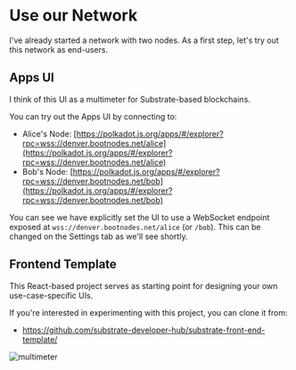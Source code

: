 # Use our Network

I've already started a network with two nodes. As a first step, let's try out this network as end-users.

## Apps UI

I think of this UI as a multimeter for Substrate-based blockchains.

You can try out the Apps UI by connecting to:

* Alice's Node: [https://polkadot.js.org/apps/#/explorer?rpc=wss://denver.bootnodes.net/alice](https://polkadot.js.org/apps/#/explorer?rpc=wss://denver.bootnodes.net/alice)
* Bob's Node: [https://polkadot.js.org/apps/#/explorer?rpc=wss://denver.bootnodes.net/bob](https://polkadot.js.org/apps/#/explorer?rpc=wss://denver.bootnodes.net/bob)

You can see we have explicitly set the UI to use a WebSocket endpoint exposed at `wss://denver.bootnodes.net/alice` (or `/bob`). This can be changed on the Settings tab as we'll see shortly.

## Frontend Template

This React-based project serves as starting point for designing your own use-case-specific UIs.

If you're interested in experimenting with this project, you can clone it from:

* https://github.com/substrate-developer-hub/substrate-front-end-template/


<!-- slide:break -->

![multimeter](assets/multimeter.jpg)
